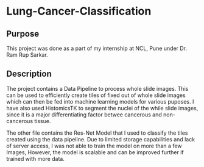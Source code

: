 # Lung-Cancer-Classification

## Purpose

This project was done as a part of my internship at NCL, Pune under Dr. Ram Rup Sarkar. 

## Description

The project contains a Data Pipeline to process whole slide images. This can be used to efficiently create tiles of fixed out of whole slide images which can then be fed into machine learning models for various puposes. I have also used HistomicsTK to segment the nuclei of the while slide images, since it is a major differentiating factor betwee cancerous and non-cancerous tissue.

The other file contains the Res-Net Model that I used to classify the tiles created using the data pipeline. Due to limited storage capabilities and lack of server access, I was not able to train the model on more than a few Images, However, the model is scalable and can be improved further if trained with more data. 
